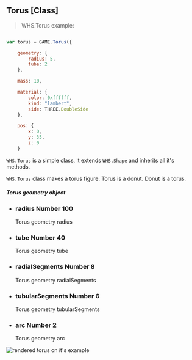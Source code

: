 <h2 class="ws" id="torus">Torus [Class]</h2>

> WHS.Torus example:

```javascript

var torus = GAME.Torus({

    geometry: {
        radius: 5,
        tube: 2
    },

    mass: 10,

    material: {
        color: 0xffffff,
        kind: "lambert",
        side: THREE.DoubleSide
    },

    pos: {
        x: 0,
        y: 35,
        z: 0
    }

```


`WHS.Torus` is a simple class, it extends `WHS.Shape` and inherits all it's methods.

`WHS.Torus` class makes a torus figure. Torus is a donut. Donut is a torus.

<div class="params" id="torus-geometry">
  <h5>Torus geometry object <a href="#torus-geometry" class="anchor"></a></h5>
  <ul>
    <li id="torus-geometry-radius">
      <h3><a href="#torus-geometry-radius" class="anchor"></a> radius
        <span class="type">Number</span>
        <span class="default">100</span>
      </h3>
      <p>Torus geometry radius</p>
    </li>
    <li id="torus-geometry-tube">
      <h3><a href="#torus-geometry-tube" class="anchor"></a> tube
        <span class="type">Number</span>
        <span class="default">40</span>
      </h3>
      <p>Torus geometry tube</p>
    </li>
    <li id="torus-geometry-radialSegments">
      <h3><a href="#torus-geometry-radialSegments" class="anchor"></a> radialSegments
        <span class="type">Number</span>
        <span class="default">8</span>
      </h3>
      <p>Torus geometry radialSegments</p>
    </li>
    <li id="torus-geometry-tubularSegments">
      <h3><a href="#torus-geometry-tubularSegments" class="anchor"></a> tubularSegments
        <span class="type">Number</span>
        <span class="default">6</span>
      </h3>
      <p>Torus geometry tubularSegments</p>
    </li>
    <li id="torus-geometry-arc">
      <h3><a href="#torus-geometry-arc" class="anchor"></a> arc
        <span class="type">Number</span>
        <span class="default">2</span>
      </h3>
      <p>Torus geometry arc</p>
    </li>
  </ul>
</div>

<script src="https://gist.github.com/sasha240100/c320e12f7e594c48fb8e.js"></script>

<img src="images/shapes/torus.png" alt="rendered torus on it's example">